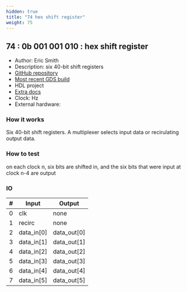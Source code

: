 ```yaml
---
hidden: true
title: "74 hex shift register"
weight: 75
---
```


## 74 : 0b 001 001 010 : hex shift register

* Author: Eric Smith
* Description: six 40-bit shift registers
* [GitHub repository](https://github.com/brouhaha/tt02-hex-sr)
* [Most recent GDS build](https://github.com/brouhaha/tt02-hex-sr/actions/runs/3530029132)
* HDL project
* [Extra docs](https://github.com/brouhaha/tt02-hex-sr/blob/main/README.md)
* Clock:  Hz
* External hardware: 



### How it works

Six 40-bit shift registers. A multiplexer selects input data or recirulating output data.

### How to test

on each clock n, six bits are shifted in, and the six bits that were input at clock n-4 are output

### IO

| # | Input        | Output       |
|---|--------------|--------------|
| 0 | clk  | none |
| 1 | recirc  | none |
| 2 | data_in[0]  | data_out[0] |
| 3 | data_in[1]  | data_out[1] |
| 4 | data_in[2]  | data_out[2] |
| 5 | data_in[3]  | data_out[3] |
| 6 | data_in[4]  | data_out[4] |
| 7 | data_in[5]  | data_out[5] |
